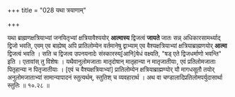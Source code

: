 +++
title = "028 यथा त्रयाणाम्"

+++

यथा ब्राह्मणक्षत्रियाभ्यां जनयितृभ्यां क्षत्रियावैश्ययोर् **आत्मास्य** द्विजत्वं **जायते** जातः सन्न् अधिकारसामर्थ्याद् द्विजो भवति, एवम् एव बाह्येष्व् अपि प्रातिलोम्येन वर्तमानेषु द्वाभ्याम् एव वैश्यक्षत्रियाभ्यां क्षत्रियाब्राह्मणयोर् **आत्मा** द्विजत्वं भवति । सति च द्विजत्व उपनयनादेः संस्कारस्य्[आनि]षेधं वक्ष्यति, "षड् एते द्विजधर्माणो भवन्ति" इति । एतावांस् तु विशेषः । यथैवानुलोमजाताः मातृदोषान् मातृहान्या न मातृजातीयाः, एवं प्रतिलोमजाताः पितृहान्या न पितृजातीयाः । [एवं च वैश्यक्षत्रियाभ्यां] प्रातिलोम्येन क्षत्रियाब्राह्मण्योर् यौ मागधसूतौ तयोर् अनुलोमजाताभ्यां सामान्यापादनं स्तुत्यर्थम्, स्तुतिश् च व्यवहारार्थ । अथ वा चण्डालादिप्रतिलोमपर्युदासार्था स्तुतिः ॥ १०.२८ ॥